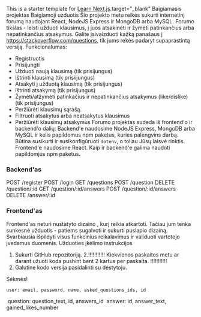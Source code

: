 This is a starter template for [Learn Next.js](https://nextjs.org/learn).target="_blank"
Baigiamasis projektas
Baigiamoji uzduotis
Šio projekto metu reikės sukurti internetinį forumą naudojant React, NodeJS Express ir MongoDB arba MySQL. Forumo tikslas - leisti užduoti klausimus, į juos atsakinėti ir žymėti patinkančius arba nepatinkančius atsakymus. Galite įsivaizduoti kažką panašaus į https://stackoverflow.com/questions, tik jums rekės padaryt supaprastintą versiją.
Funkcionalumas:
- Registruotis
- Prisijungti
- Užduoti naują klausimą (tik prisijungus)
- Ištrinti klausimą (tik prisiijungus)
- Atsakyti į užduotą klausimą (tik prisijungus)
- Ištrinti atsakymą (tik prisijungus)
- Žymėti/atžymėti patinkačius ir nepatinkančius atsakymus (like/dislike) (tik prisijungus) 
- Peržiūrėti klausimų sąrašą.
- Filtruoti atsakytus arba neatsakytus klausimus
- Peržiūrėti klausimų atsakymus
Forumo projektas sudeda iš frontend'o ir backend'o dalių:
Backend'e naudosime NodeJS Express, MongoDB arba MySQL ir kelis papildomus npm paketus, kuries palengvins darbą. Būtina susikurti ir susikonfigūruoti  `dotenv`, o toliau Jūsų laisvė rinktis.
Frontend'e naudosime React. Kaip ir backend'e galima naudoti papildomjus npm paketus.
### Backend'as
POST /register
POST /login
GET /questions
POST /question
DELETE /question/:id
GET /question/:id/answers
POST /question/:id/answers
DELETE /answer/:id

### Frontend'as
Frontend'as neturi nustatyto dizaino , kurį reikia atkartoti. Tačiau jum tenka sunkesnė užduotis - patiems sugalvoti ir sukurti puslapio dizainą. Svarbiausia išpildyti visus funkcinius reikalavimus ir validuoti vartotojo įvedamus duomenis.
Užduoties įkėlimo instrukcijos
1. Sukurti GitHub repozitoriją.
2.!!!!!!!!!!!  Kiekvienos paskaitos metu ar darant užuoti koda pushint bent 2 kartus per paskaita.  !!!!!!!!!!!
3. Galutine kodo versija pasidalinti su dėstytoju.

Sėkmės!





    user: email, password, name, asked_questions_ids, id
​
    question: question_text, id, answers_id
​
    answer: id, answer_text, gained_likes_number
